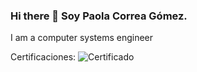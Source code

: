 ### Hi there 👋 Soy Paola Correa Gómez.
I am a computer systems engineer
<!--
**PaolaCorreaa/PaolaCorreaa** is a ✨ _special_ ✨ repository because its `README.md` (this file) appears on your GitHub profile.

Here are some ideas to get you started:

- 🔭 I’m currently working on ...
- 🌱 I’m currently learning ...
- 👯 I’m looking to collaborate on ...
- 🤔 I’m looking for help with ...
- 💬 Ask me about ...
- 📫 How to reach me: ...
- 😄 Pronouns: ...
- ⚡ Fun fact: ...
-->
Certificaciones:
![Certificado](https://user-images.githubusercontent.com/95337056/222486929-f4937443-c2fc-4552-968a-edcaac5b448e.jpg)

